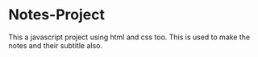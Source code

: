 # Notes-Project
This a javascript project using html and css too. This is used to make the notes and their subtitle also.
